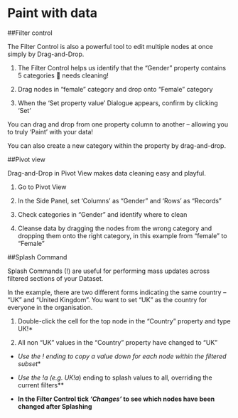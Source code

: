 # Paint with data

##Filter control

The Filter Control is also a powerful tool to edit multiple nodes at once simply by Drag-and-Drop.

1) The Filter Control helps us identify that the “Gender” property contains 5 categories  needs cleaning!

2) Drag nodes in “female” category and drop onto “Female” category

3) When the ‘Set property value’ Dialogue appears, confirm by clicking ‘Set’

You can drag and drop from one property column to another – allowing you to truly ‘Paint’ with your data!

You can also create a new category within the property by drag-and-drop. 

##Pivot view

Drag-and-Drop in Pivot View makes data cleaning easy and playful.

1) Go to Pivot View

2) In the Side Panel, set ‘Columns’ as “Gender” and ‘Rows’ as “Records”

3) Check categories in “Gender” and identify where to clean

4) Cleanse data by dragging the nodes from the wrong category and dropping them onto the right category, in this example from “female” to “Female”

##Splash Command

Splash Commands (!) are useful for performing mass updates across filtered sections of your Dataset. 

In the example, there are two different forms indicating the same country – “UK” and “United Kingdom”. You want to set “UK” as the country for everyone in the organisation. 

1) Double-click the cell for the top node in the “Country” property and type UK!*

2) All non “UK” values in the “Country” property have changed to “UK”

* **Use the !* ending to copy a value down for each node within the filtered subset**

* **Use the !a* (e.g. UK!a*) ending to splash values to all, overriding the current filters**

* **In the Filter Control tick *‘Changes’*  to see which nodes have been changed after Splashing**
